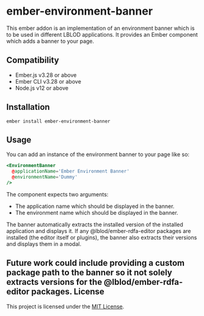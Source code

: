 ember-environment-banner
==============================================================================

This ember addon is an implementation of an environment banner which is to be used in different LBLOD applications.
It provides an Ember component which adds a banner to your page.


Compatibility
------------------------------------------------------------------------------

* Ember.js v3.28 or above
* Ember CLI v3.28 or above
* Node.js v12 or above


Installation
------------------------------------------------------------------------------

```
ember install ember-environment-banner
```


Usage
------------------------------------------------------------------------------

You can add an instance of the environment banner to your page like so:
```hbs
<EnvironmentBanner
  @applicationName='Ember Environment Banner'
  @environmentName='Dummy'
/>
```
The component expects two arguments:
- The application name which should be displayed in the banner.
- The environment name which should be displayed in the banner.

The banner automatically extracts the installed version of the installed application and displays it.
If any @lblod/ember-rdfa-editor packages are installed (the editor itself or plugins), the banner also extracts their versions and displays them in a modal.

Future work could include providing a custom package path to the banner so it not solely extracts versions for the @lblod/ember-rdfa-editor packages.
License
------------------------------------------------------------------------------

This project is licensed under the [MIT License](LICENSE.md).
